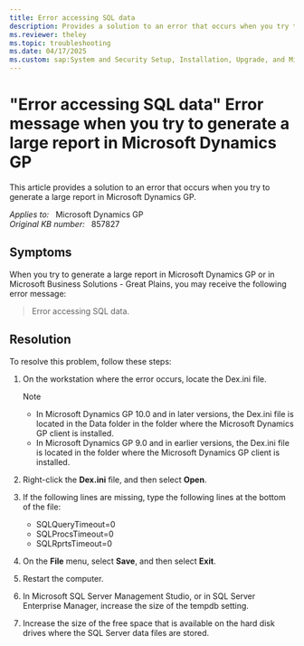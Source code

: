 ```yaml
---
title: Error accessing SQL data
description: Provides a solution to an error that occurs when you try to generate a large report in Microsoft Dynamics GP.
ms.reviewer: theley
ms.topic: troubleshooting
ms.date: 04/17/2025
ms.custom: sap:System and Security Setup, Installation, Upgrade, and Migrations
---
```

# "Error accessing SQL data" Error message when you try to generate a large report in Microsoft Dynamics GP

This article provides a solution to an error that occurs when you try to generate a large report in Microsoft Dynamics GP.

_Applies to:_ &nbsp; Microsoft Dynamics GP  
_Original KB number:_ &nbsp; 857827

## Symptoms

When you try to generate a large report in Microsoft Dynamics GP or in Microsoft Business Solutions - Great Plains, you may receive the following error message:
> Error accessing SQL data.

## Resolution

To resolve this problem, follow these steps:

1. On the workstation where the error occurs, locate the Dex.ini file.

    > [!NOTE]
    >
    > - In Microsoft Dynamics GP 10.0 and in later versions, the Dex.ini file is located in the Data folder in the folder where the Microsoft Dynamics GP client is installed.
    > - In Microsoft Dynamics GP 9.0 and in earlier versions, the Dex.ini file is located in the folder where the Microsoft Dynamics GP client is installed.

2. Right-click the **Dex.ini** file, and then select **Open**.
3. If the following lines are missing, type the following lines at the bottom of the file:

    - SQLQueryTimeout=0
    - SQLProcsTimeout=0
    - SQLRprtsTimeout=0
4. On the **File** menu, select **Save**, and then select **Exit**.
5. Restart the computer.

6. In Microsoft SQL Server Management Studio, or in SQL Server Enterprise Manager, increase the size of the tempdb setting.

7. Increase the size of the free space that is available on the hard disk drives where the SQL Server data files are stored.
